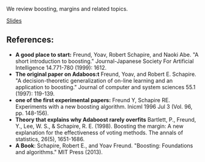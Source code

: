 We review boosting, margins and related topics.

[Slides](https://docs.google.com/presentation/d/1O0a_gY1ZBLJInZgXt9bW6V4tXLmgJ66_/edit?usp=share_link&ouid=110910549275477154864&rtpof=true&sd=true)

## References:
* **A good place to start:** Freund, Yoav, Robert Schapire, and Naoki Abe. "A short introduction to boosting." Journal-Japanese Society For Artificial Intelligence 14.771-780 (1999): 1612.
* **The original paper on Adaboos:t** Freund, Yoav, and Robert E. Schapire. "A decision-theoretic generalization of on-line learning and an application to boosting." Journal of computer and system sciences 55.1 (1997): 119-139.
* **one of the first experimental papers:** Freund Y, Schapire RE. Experiments with a new boosting algorithm. Inicml 1996 Jul 3 (Vol. 96, pp. 148-156).
* **Theory that explains why Adaboost rarely overfits** Bartlett, P., Freund, Y., Lee, W. S., & Schapire, R. E. (1998). Boosting the margin: A new explanation for the effectiveness of voting methods. The annals of statistics, 26(5), 1651-1686.
* **A Book**: Schapire, Robert E., and Yoav Freund. "Boosting: Foundations and algorithms." MIT Press (2013).

